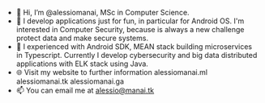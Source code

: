 - 👋 Hi, I’m @alessiomanai, MSc in Computer Science. 
- 👀 I develop applications just for fun, in particular for Android OS. I'm interested in Computer Security, because is always a new challenge protect data and make secure systems.
- 🌱 I experienced with Android SDK, MEAN stack building microservices in Typescript. Currently I develop cybersecurity and big data distributed applications with ELK stack using Java.
- 🌐 Visit my website to further information alessiomanai.ml alessiomanai.tk alessiomanai.ga
- 📫 You can email me at alessio@manai.tk

<!---
alessiomanai/alessiomanai is a ✨ special ✨ repository because its `README.md` (this file) appears on your GitHub profile.
You can click the Preview link to take a look at your changes.
--->
